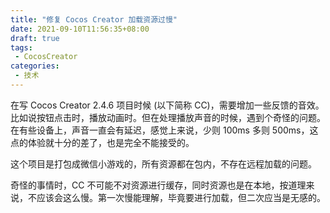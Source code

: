 ```yaml
---
title: "修复 Cocos Creator 加载资源过慢"
date: 2021-09-10T11:56:35+08:00
draft: true
tags:
 - CocosCreator
categories: 
 - 技术
---
```


在写 Cocos Creator 2.4.6 项目时候 (以下简称 CC)，需要增加一些反馈的音效。比如说按钮点击时，播放动画时。但在处理播放声音的时候，遇到个奇怪的问题。在有些设备上，声音一直会有延迟，感觉上来说，少则 100ms 多则 500ms，这点的体验就十分的差了，也是完全不能接受的。

这个项目是打包成微信小游戏的，所有资源都在包内，不存在远程加载的问题。

奇怪的事情时，CC 不可能不对资源进行缓存，同时资源也是在本地，按道理来说，不应该会这么慢。第一次慢能理解，毕竟要进行加载，但二次应当是无感的。


